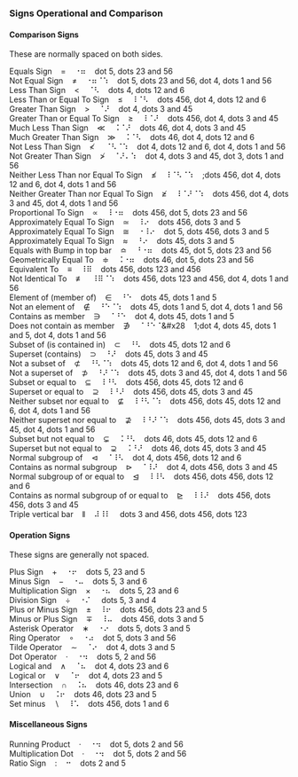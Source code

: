 ### Signs Operational and Comparison

#### Comparison Signs

These are normally spaced on both sides.

Equals Sign&nbsp;&nbsp;&nbsp;&nbsp;=&nbsp;&nbsp;&nbsp;&nbsp;&#x2810;&#x2836;&nbsp;&nbsp;&nbsp;&nbsp;dot 5, dots 23 and 56  
Not Equal Sign&nbsp;&nbsp;&nbsp;&nbsp;≠&nbsp;&nbsp;&nbsp;&nbsp;&#x2810;&#x2836;&#x2808;&#x2831;&nbsp;&nbsp;&nbsp;&nbsp;dot 5, dots 23 and 56, dot 4, dots 1 and 56  
Less Than Sign&nbsp;&nbsp;&nbsp;&nbsp;<&nbsp;&nbsp;&nbsp;&nbsp;&#x2808;&#x2823;&nbsp;&nbsp;&nbsp;&nbsp;dots 4, dots 12 and 6  
Less Than or Equal To Sign&nbsp;&nbsp;&nbsp;&nbsp;≤&nbsp;&nbsp;&nbsp;&nbsp;&#x2838;&#x2808;&#x2823;&nbsp;&nbsp;&nbsp;&nbsp;dots 456, dot 4, dots 12 and 6  
Greater Than Sign&nbsp;&nbsp;&nbsp;&nbsp;>&nbsp;&nbsp;&nbsp;&nbsp;&#x2808;&#x281c;&nbsp;&nbsp;&nbsp;&nbsp;dot 4, dots 3 and 45  
Greater Than or Equal To Sign&nbsp;&nbsp;&nbsp;&nbsp;≥&nbsp;&nbsp;&nbsp;&nbsp;&#x2838;&#x2808;&#x281c;&nbsp;&nbsp;&nbsp;&nbsp;dots 456, dot 4, dots 3 and 45  
Much Less Than Sign&nbsp;&nbsp;&nbsp;&nbsp;≪&nbsp;&nbsp;&nbsp;&nbsp;&#x2828;&#x2808;&#x281c;&nbsp;&nbsp;&nbsp;&nbsp;dots 46, dot 4, dots 3 and 45  
Much Greater Than Sign&nbsp;&nbsp;&nbsp;&nbsp;≫&nbsp;&nbsp;&nbsp;&nbsp;&#x2828;&#x2808;&#x2823;&nbsp;&nbsp;&nbsp;&nbsp;dots 46, dot 4, dots 12 and 6  
Not Less Than Sign&nbsp;&nbsp;&nbsp;&nbsp;≮
&nbsp;&nbsp;&nbsp;&nbsp;&#x2808;&#x2823;&#x2808;&#x2831;&nbsp;&nbsp;&nbsp;&nbsp;dot 4, dots 12 and 6, dot 4, dots 1 and 56  
Not Greater Than Sign&nbsp;&nbsp;&nbsp;&nbsp;≯&nbsp;&nbsp;&nbsp;&nbsp;&#x2808;&#x281c;&#x2804;&#x2831;&nbsp;&nbsp;&nbsp;&nbsp;dot 4, dots 3 and 45, dot 3, dots 1 and 56  
Neither Less Than nor Equal To Sign&nbsp;&nbsp;&nbsp;&nbsp;≰&nbsp;&nbsp;&nbsp;&nbsp;&#x2838;&#x2808;&#x2823;&#x2808;&#x2831;&nbsp;&nbsp;&nbsp;&nbsp;;dots 456, dot 4, dots 12 and 6, dot 4, dots 1 and 56  
Neither Greater Than nor Equal To Sign&nbsp;&nbsp;&nbsp;&nbsp;≱&nbsp;&nbsp;&nbsp;&nbsp;&#x2838;&#x2808;&#x281c;&#x2808;&#x2831;&nbsp;&nbsp;&nbsp;&nbsp;dots 456, dot 4, dots 3 and 45, dot 4, dots 1 and 56  
Proportional To Sign&nbsp;&nbsp;&nbsp;&nbsp;∝&nbsp;&nbsp;&nbsp;&nbsp;&#x2838;&#x2810;&#x2836;&nbsp;&nbsp;&nbsp;&nbsp;dots 456, dot 5, dots 23 and 56  
Approximately Equal To Sign&nbsp;&nbsp;&nbsp;&nbsp;≃&nbsp;&nbsp;&nbsp;&nbsp;&#x2838;&#x2814;&nbsp;&nbsp;&nbsp;&nbsp;dots 456, dots 3 and 5  
Approximately Equal To Sign&nbsp;&nbsp;&nbsp;&nbsp;≅&nbsp;&nbsp;&nbsp;&nbsp;&#x2810;&#x2838;&#x2814;&nbsp;&nbsp;&nbsp;&nbsp;dot 5, dots 456, dots 3 and 5  
Approximately Equal To Sign&nbsp;&nbsp;&nbsp;&nbsp;≈&nbsp;&nbsp;&nbsp;&nbsp;&#x2818;&#x2814;&nbsp;&nbsp;&nbsp;&nbsp;dots 45, dots 3 and 5  
Equals with Bump in top bar&nbsp;&nbsp;&nbsp;&nbsp;≏&nbsp;&nbsp;&nbsp;&nbsp;&#x2818;&#x2810;&#x2836;&nbsp;&nbsp;&nbsp;&nbsp;dots 45, dot 5, dots 23 and 56  
Geometrically Equal To&nbsp;&nbsp;&nbsp;&nbsp;≑&nbsp;&nbsp;&nbsp;&nbsp;&#x2828;&#x2810;&#x2836;&nbsp;&nbsp;&nbsp;&nbsp;dots 46, dot 5, dots 23 and 56  
Equivalent To&nbsp;&nbsp;&nbsp;&nbsp;≡&nbsp;&nbsp;&nbsp;&nbsp;&#x2838;&#x283f;&nbsp;&nbsp;&nbsp;&nbsp;dots 456, dots 123 and 456  
Not Identical To&nbsp;&nbsp;&nbsp;&nbsp;≢&nbsp;&nbsp;&nbsp;&nbsp;&#x2838;&#x283f;&#x2808;&#x2831;&nbsp;&nbsp;&nbsp;&nbsp;dots 456, dots 123 and 456, dot 4, dots 1 and 56  
Element of (member of)&nbsp;&nbsp;&nbsp;&nbsp;∈&nbsp;&nbsp;&nbsp;&nbsp;&#x2818;&#x2811;&nbsp;&nbsp;&nbsp;&nbsp;dots 45, dots 1 and 5  
Not an element of&nbsp;&nbsp;&nbsp;&nbsp;∉&nbsp;&nbsp;&nbsp;&nbsp;&#x2818;&#x2811;&#x2808;&#x2831;&nbsp;&nbsp;&nbsp;&nbsp;dots 45, dots 1 and 5, dot 4, dots 1 and 56  
Contains as member&nbsp;&nbsp;&nbsp;&nbsp;∋&nbsp;&nbsp;&nbsp;&nbsp;&#x2808;&#x2818;&#x2811;&nbsp;&nbsp;&nbsp;&nbsp;dot 4, dots 45, dots 1 and 5  
Does not contain as member&nbsp;&nbsp;&nbsp;&nbsp;∌&nbsp;&nbsp;&nbsp;&nbsp;&#x2808;&#x2818;&#x2811;&#x2808;&#x28&nbsp;&nbsp;&nbsp;&nbsp;1;dot 4, dots 45, dots 1 and 5, dot 4, dots 1 and 56  
Subset of (is contained in)&nbsp;&nbsp;&nbsp;&nbsp;⊂&nbsp;&nbsp;&nbsp;&nbsp;&#x2818;&#x2823;&nbsp;&nbsp;&nbsp;&nbsp;dots 45, dots 12 and 6  
Superset (contains)&nbsp;&nbsp;&nbsp;&nbsp;⊃&nbsp;&nbsp;&nbsp;&nbsp;&#x2818;&#x281c;&nbsp;&nbsp;&nbsp;&nbsp;dots 45, dots 3 and 45  
Not a subset of&nbsp;&nbsp;&nbsp;&nbsp;⊄&nbsp;&nbsp;&nbsp;&nbsp;&#x2818;&#x2823;&#x2808;&#x2831;&nbsp;&nbsp;&nbsp;&nbsp;dots 45, dots 12 and 6, dot 4, dots 1 and 56  
Not a superset of&nbsp;&nbsp;&nbsp;&nbsp;⊅&nbsp;&nbsp;&nbsp;&nbsp;&#x2818;&#x281c;&#x2808;&#x2831;&nbsp;&nbsp;&nbsp;&nbsp;dots 45, dots 3 and 45, dot 4, dots 1 and 56  
Subset or equal to&nbsp;&nbsp;&nbsp;&nbsp;⊆&nbsp;&nbsp;&nbsp;&nbsp;&#x2838;&#x2818;&#x2823;&nbsp;&nbsp;&nbsp;&nbsp;dots 456, dots 45, dots 12 and 6  
Superset or equal to&nbsp;&nbsp;&nbsp;&nbsp;⊇&nbsp;&nbsp;&nbsp;&nbsp;&#x2838;&#x2818;&#x281c;&nbsp;&nbsp;&nbsp;&nbsp;dots 456, dots 45, dots 3 and 45  
Neither subset nor equal to&nbsp;&nbsp;&nbsp;&nbsp;⊈&nbsp;&nbsp;&nbsp;&nbsp;&#x2838;&#x2818;&#x2823;&#x2808;&#x2831;&nbsp;&nbsp;&nbsp;&nbsp;dots 456, dots 45, dots 12 and 6, dot 4, dots 1 and 56  
Neither superset nor equal to&nbsp;&nbsp;&nbsp;&nbsp;⊉&nbsp;&nbsp;&nbsp;&nbsp;&#x2838;&#x2818;&#x281c;&#x2808;&#x2831;&nbsp;&nbsp;&nbsp;&nbsp;dots 456, dots 45, dots 3 and 45, dot 4, dots 1 and 56  
Subset but not equal to&nbsp;&nbsp;&nbsp;&nbsp;⊊&nbsp;&nbsp;&nbsp;&nbsp;&#x2828;&#x2818;&#x2823;&nbsp;&nbsp;&nbsp;&nbsp;dots 46, dots 45, dots 12 and 6  
Superset but not equal to&nbsp;&nbsp;&nbsp;&nbsp;⊋&nbsp;&nbsp;&nbsp;&nbsp;&#x2828;&#x2818;&#x281c;&nbsp;&nbsp;&nbsp;&nbsp;dots 46, dots 45, dots 3 and 45  
Normal subgroup of&nbsp;&nbsp;&nbsp;&nbsp;⊲&nbsp;&nbsp;&nbsp;&nbsp;&#x2808;&#x2838;&#x2823;&nbsp;&nbsp;&nbsp;&nbsp;dot 4, dots 456, dots 12 and 6  
Contains as normal subgroup&nbsp;&nbsp;&nbsp;&nbsp;⊳&nbsp;&nbsp;&nbsp;&nbsp;&#x2808;&#x2838;&#x281c;&nbsp;&nbsp;&nbsp;&nbsp;dot 4, dots 456, dots 3 and 45  
Normal subgroup of or equal to&nbsp;&nbsp;&nbsp;&nbsp;⊴&nbsp;&nbsp;&nbsp;&nbsp;&#x2838;&#x2838;&#x2823;&nbsp;&nbsp;&nbsp;&nbsp;dots 456, dots 456, dots 12 and 6  
Contains as normal subgroup of or equal to&nbsp;&nbsp;&nbsp;&nbsp;⊵&nbsp;&nbsp;&nbsp;&nbsp;&#x2838;&#x2838;&#x281c;&nbsp;&nbsp;&nbsp;&nbsp;dots 456, dots 456, dots 3 and 45  
Triple vertical bar&nbsp;&nbsp;&nbsp;&nbsp;⫴&nbsp;&nbsp;&nbsp;&nbsp;&#x283c;&#x2838;&#x2807;&nbsp;&nbsp;&nbsp;&nbsp;dots 3 and 456, dots 456, dots 123  

#### Operation Signs

These signs are generally not spaced.

Plus Sign&nbsp;&nbsp;&nbsp;&nbsp;+&nbsp;&nbsp;&nbsp;&nbsp;&#x2810;&#x2816;&nbsp;&nbsp;&nbsp;&nbsp;dots 5, 23 and 5  
Minus Sign&nbsp;&nbsp;&nbsp;&nbsp;−&nbsp;&nbsp;&nbsp;&nbsp;&#x2810;&#x2824;&nbsp;&nbsp;&nbsp;&nbsp;dots 5, 3 and 6  
Multiplication Sign&nbsp;&nbsp;&nbsp;&nbsp;×&nbsp;&nbsp;&nbsp;&nbsp;&#x2810;&#x2826;&nbsp;&nbsp;&nbsp;&nbsp;dots 5, 23 and 6  
Division Sign&nbsp;&nbsp;&nbsp;&nbsp;÷&nbsp;&nbsp;&nbsp;&nbsp;&#x2810;&#x280c;
&nbsp;&nbsp;&nbsp;&nbsp;dots 5, 3 and 4  
Plus or Minus Sign&nbsp;&nbsp;&nbsp;&nbsp;±&nbsp;&nbsp;&nbsp;&nbsp;&#x2838;&#x2816;&nbsp;&nbsp;&nbsp;&nbsp;dots 456, dots 23 and 5  
Minus or Plus Sign&nbsp;&nbsp;&nbsp;&nbsp;∓&nbsp;&nbsp;&nbsp;&nbsp;&#x2838;&#x2824;&nbsp;&nbsp;&nbsp;&nbsp;dots 456, dots 3 and 5  
Asterisk Operator&nbsp;&nbsp;&nbsp;&nbsp;∗&nbsp;&nbsp;&nbsp;&nbsp;&#x2810;&#x2814;&nbsp;&nbsp;&nbsp;&nbsp;dots 5, dots 3 and 5  
Ring Operator&nbsp;&nbsp;&nbsp;&nbsp;∘&nbsp;&nbsp;&nbsp;&nbsp;&#x2810;&#x2834;&nbsp;&nbsp;&nbsp;&nbsp;dot 5, dots 3 and 56  
Tilde Operator&nbsp;&nbsp;&nbsp;&nbsp;∼&nbsp;&nbsp;&nbsp;&nbsp;&#x2808;&#x2814;&nbsp;&nbsp;&nbsp;&nbsp;dot 4, dots 3 and 5  
Dot Operator&nbsp;&nbsp;&nbsp;&nbsp;⋅&nbsp;&nbsp;&nbsp;&nbsp;&#x2810;&#x2832;&nbsp;&nbsp;&nbsp;&nbsp;dots 5, 2 and 56  
Logical and&nbsp;&nbsp;&nbsp;&nbsp;∧&nbsp;&nbsp;&nbsp;&nbsp;&#x2808;&#x2826;&nbsp;&nbsp;&nbsp;&nbsp;dot 4, dots 23 and 6  
Logical or&nbsp;&nbsp;&nbsp;&nbsp;∨&nbsp;&nbsp;&nbsp;&nbsp;&#x2808;&#x2816;&nbsp;&nbsp;&nbsp;&nbsp;dot 4, dots 23 and 5  
Intersection&nbsp;&nbsp;&nbsp;&nbsp;∩&nbsp;&nbsp;&nbsp;&nbsp;&#x2828;&#x2826;&nbsp;&nbsp;&nbsp;&nbsp;dots 46, dots 23 and 6  
Union&nbsp;&nbsp;&nbsp;&nbsp;∪&nbsp;&nbsp;&nbsp;&nbsp;&#x2828;&#x2816;&nbsp;&nbsp;&nbsp;&nbsp;dots 46, dots 23 and 5  
Set minus&nbsp;&nbsp;&nbsp;&nbsp;∖&nbsp;&nbsp;&nbsp;&nbsp;&#x2838;&#x2821;&nbsp;&nbsp;&nbsp;&nbsp;dots 456, dots 1 and 6  

#### Miscellaneous Signs

Running Product&nbsp;&nbsp;&nbsp;&nbsp;·&nbsp;&nbsp;&nbsp;&nbsp;&#x2810;&#x2832;&nbsp;&nbsp;&nbsp;&nbsp;dot 5, dots 2 and 56  
Multiplication Dot&nbsp;&nbsp;&nbsp;&nbsp;·&nbsp;&nbsp;&nbsp;&nbsp;&#x2810;&#x2832;&nbsp;&nbsp;&nbsp;&nbsp;dot 5, dots 2 and 56  
Ratio Sign&nbsp;&nbsp;&nbsp;&nbsp;:&nbsp;&nbsp;&nbsp;&nbsp;&#x2812;&nbsp;&nbsp;&nbsp;&nbsp;dots 2 and 5  
